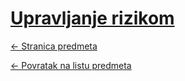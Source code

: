 # [Upravljanje rizikom](https://www.github.com/studosi-fer/UPRRIZ)
[<- Stranica predmeta](https://www.fer.unizg.hr/predmet/uprriz)

[<- Povratak na listu predmeta](https://www.github.com/studosi/FER)